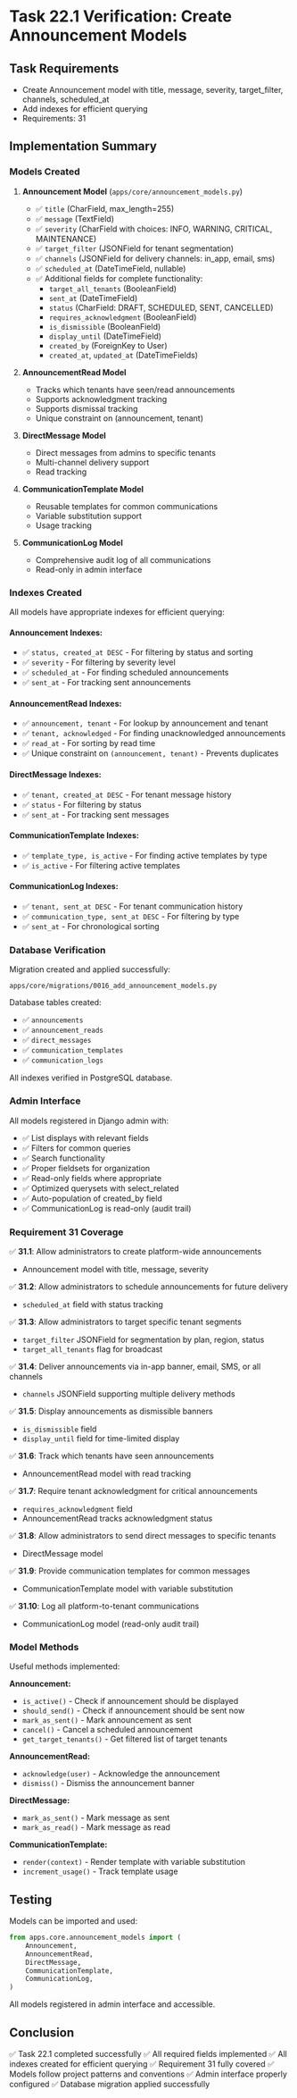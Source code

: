 # Task 22.1 Verification: Create Announcement Models

## Task Requirements
- Create Announcement model with title, message, severity, target_filter, channels, scheduled_at
- Add indexes for efficient querying
- Requirements: 31

## Implementation Summary

### Models Created

1. **Announcement Model** (`apps/core/announcement_models.py`)
   - ✅ `title` (CharField, max_length=255)
   - ✅ `message` (TextField)
   - ✅ `severity` (CharField with choices: INFO, WARNING, CRITICAL, MAINTENANCE)
   - ✅ `target_filter` (JSONField for tenant segmentation)
   - ✅ `channels` (JSONField for delivery channels: in_app, email, sms)
   - ✅ `scheduled_at` (DateTimeField, nullable)
   - ✅ Additional fields for complete functionality:
     - `target_all_tenants` (BooleanField)
     - `sent_at` (DateTimeField)
     - `status` (CharField: DRAFT, SCHEDULED, SENT, CANCELLED)
     - `requires_acknowledgment` (BooleanField)
     - `is_dismissible` (BooleanField)
     - `display_until` (DateTimeField)
     - `created_by` (ForeignKey to User)
     - `created_at`, `updated_at` (DateTimeFields)

2. **AnnouncementRead Model**
   - Tracks which tenants have seen/read announcements
   - Supports acknowledgment tracking
   - Supports dismissal tracking
   - Unique constraint on (announcement, tenant)

3. **DirectMessage Model**
   - Direct messages from admins to specific tenants
   - Multi-channel delivery support
   - Read tracking

4. **CommunicationTemplate Model**
   - Reusable templates for common communications
   - Variable substitution support
   - Usage tracking

5. **CommunicationLog Model**
   - Comprehensive audit log of all communications
   - Read-only in admin interface

### Indexes Created

All models have appropriate indexes for efficient querying:

#### Announcement Indexes:
- ✅ `status, created_at DESC` - For filtering by status and sorting
- ✅ `severity` - For filtering by severity level
- ✅ `scheduled_at` - For finding scheduled announcements
- ✅ `sent_at` - For tracking sent announcements

#### AnnouncementRead Indexes:
- ✅ `announcement, tenant` - For lookup by announcement and tenant
- ✅ `tenant, acknowledged` - For finding unacknowledged announcements
- ✅ `read_at` - For sorting by read time
- ✅ Unique constraint on `(announcement, tenant)` - Prevents duplicates

#### DirectMessage Indexes:
- ✅ `tenant, created_at DESC` - For tenant message history
- ✅ `status` - For filtering by status
- ✅ `sent_at` - For tracking sent messages

#### CommunicationTemplate Indexes:
- ✅ `template_type, is_active` - For finding active templates by type
- ✅ `is_active` - For filtering active templates

#### CommunicationLog Indexes:
- ✅ `tenant, sent_at DESC` - For tenant communication history
- ✅ `communication_type, sent_at DESC` - For filtering by type
- ✅ `sent_at` - For chronological sorting

### Database Verification

Migration created and applied successfully:
```
apps/core/migrations/0016_add_announcement_models.py
```

Database tables created:
- ✅ `announcements`
- ✅ `announcement_reads`
- ✅ `direct_messages`
- ✅ `communication_templates`
- ✅ `communication_logs`

All indexes verified in PostgreSQL database.

### Admin Interface

All models registered in Django admin with:
- ✅ List displays with relevant fields
- ✅ Filters for common queries
- ✅ Search functionality
- ✅ Proper fieldsets for organization
- ✅ Read-only fields where appropriate
- ✅ Optimized querysets with select_related
- ✅ Auto-population of created_by field
- ✅ CommunicationLog is read-only (audit trail)

### Requirement 31 Coverage

✅ **31.1**: Allow administrators to create platform-wide announcements
   - Announcement model with title, message, severity

✅ **31.2**: Allow administrators to schedule announcements for future delivery
   - `scheduled_at` field with status tracking

✅ **31.3**: Allow administrators to target specific tenant segments
   - `target_filter` JSONField for segmentation by plan, region, status
   - `target_all_tenants` flag for broadcast

✅ **31.4**: Deliver announcements via in-app banner, email, SMS, or all channels
   - `channels` JSONField supporting multiple delivery methods

✅ **31.5**: Display announcements as dismissible banners
   - `is_dismissible` field
   - `display_until` field for time-limited display

✅ **31.6**: Track which tenants have seen announcements
   - AnnouncementRead model with read tracking

✅ **31.7**: Require tenant acknowledgment for critical announcements
   - `requires_acknowledgment` field
   - AnnouncementRead tracks acknowledgment status

✅ **31.8**: Allow administrators to send direct messages to specific tenants
   - DirectMessage model

✅ **31.9**: Provide communication templates for common messages
   - CommunicationTemplate model with variable substitution

✅ **31.10**: Log all platform-to-tenant communications
   - CommunicationLog model (read-only audit trail)

### Model Methods

Useful methods implemented:

**Announcement:**
- `is_active()` - Check if announcement should be displayed
- `should_send()` - Check if announcement should be sent now
- `mark_as_sent()` - Mark announcement as sent
- `cancel()` - Cancel a scheduled announcement
- `get_target_tenants()` - Get filtered list of target tenants

**AnnouncementRead:**
- `acknowledge(user)` - Acknowledge the announcement
- `dismiss()` - Dismiss the announcement banner

**DirectMessage:**
- `mark_as_sent()` - Mark message as sent
- `mark_as_read()` - Mark message as read

**CommunicationTemplate:**
- `render(context)` - Render template with variable substitution
- `increment_usage()` - Track template usage

## Testing

Models can be imported and used:
```python
from apps.core.announcement_models import (
    Announcement,
    AnnouncementRead,
    DirectMessage,
    CommunicationTemplate,
    CommunicationLog,
)
```

All models registered in admin interface and accessible.

## Conclusion

✅ Task 22.1 completed successfully
✅ All required fields implemented
✅ All indexes created for efficient querying
✅ Requirement 31 fully covered
✅ Models follow project patterns and conventions
✅ Admin interface properly configured
✅ Database migration applied successfully
